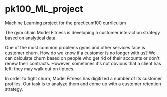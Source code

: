# pk100_ML_project
Machine Learning project for the practicum100 currilculum

<div>
The gym chain Model Fitness is developing a customer interaction strategy based on analytical data.

One of the most common problems gyms and other services face is customer churn. How do we know if a customer is no longer with us? We can calculate churn based on people who get rid of their accounts or don't renew their contracts. However, sometimes it's not obvious that a client has left: they may walk out on tiptoes.

In order to fight churn, Model Fitness has digitized a number of its customer profiles. Our task is to analyze them and come up with a customer retention strategy.
</div>
